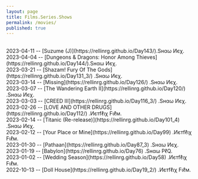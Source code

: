 ```yaml
---
layout: page
title: Films.Series.Shows
permalink: /movies/
published: true
---
```

<br>
2023-04-11 -- [Suzume (J)](https://rellinrg.github.io/Day143/).Ѕнαω Иєχ.
<br>
2023-04-04 -- [Dungeons & Dragons: Honor Among Thieves](https://rellinrg.github.io/Day144/).Ѕнαω Иєχ.
<br>
2023-03-21 -- [Shazam! Fury Of The Gods](https://rellinrg.github.io/Day131_3/) .Ѕнαω Иєχ.
<br>
2023-03-14 -- [Missing](https://rellinrg.github.io/Day126/) .Ѕнαω Иєχ.
<br>
2023-03-07 -- [The Wandering Earth II](https://rellinrg.github.io/Day120/) .Ѕнαω Иєχ.
<br>
2023-03-03 -- [CREED III](https://rellinrg.github.io/Day116_3/) .Ѕнαω Иєχ.
<br>
2023-02-26 -- [LOVE AND OTHER DRUGS](https://rellinrg.github.io/Day112/) .Иєтfℓιχ Fιℓм.
<br>
2023-02-14 -- [Titanic (Re-release)](https://rellinrg.github.io/Day101_4) .Ѕнαω Иєχ.
<br>
2023-02-12 -- [Your Place or Mine](https://rellinrg.github.io/Day99) .Иєтfℓιχ Fιℓм.
<br>
2023-01-30 -- [Pathaan](https://rellinrg.github.io/Day87_3) .Ѕнαω Иєχ.
<br>
2023-01-19 -- [Babylon](https://rellinrg.github.io/Day76) .Ѕнαω ΡℓQ.
<br>
2023-01-02 -- [Wedding Season](https://rellinrg.github.io/Day58) .Иєтfℓιχ Fιℓм.
<br>
2022-10-13 -- [Doll House](https://rellinrg.github.io/Day19_2/) .Иєтfℓιχ Fιℓм.
